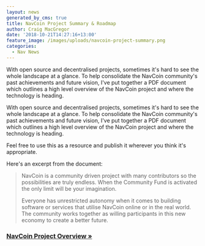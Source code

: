 ```yaml
---
layout: news
generated_by_cms: true
title: NavCoin Project Summary & Roadmap
author: Craig MacGregor
date: '2018-10-21T14:27:16+13:00'
feature_image: /images/uploads/navcoin-project-summary.png
categories:
  - Nav News
---
```

With open source and decentralised projects, sometimes it's hard to see the whole landscape at a glance. To help consolidate the NavCoin community's past achievements and future vision, I've put together a PDF document which outlines a high level overview of the NavCoin project and where the technology is heading.

With open source and decentralised projects, sometimes it's hard to see the whole landscape at a glance. To help consolidate the NavCoin community's past achievements and future vision, I've put together a PDF document which outlines a high level overview of the NavCoin project and where the technology is heading.

Feel free to use this as a resource and publish it wherever you think it's appropriate.

Here's an excerpt from the document:

> NavCoin is a community driven project with many contributors so the possibilities are truly endless. When the Community Fund is activated the only limit will be your imagination.
>
> Everyone has unrestricted autonomy when it comes to building software or services that utilise
> NavCoin online or in the real world. The community works together as willing participants in this
> new economy to create a better future.

### [NavCoin Project Overview »](https://navhub.org/assets/NavCoinOverview_October2018.pdf)
